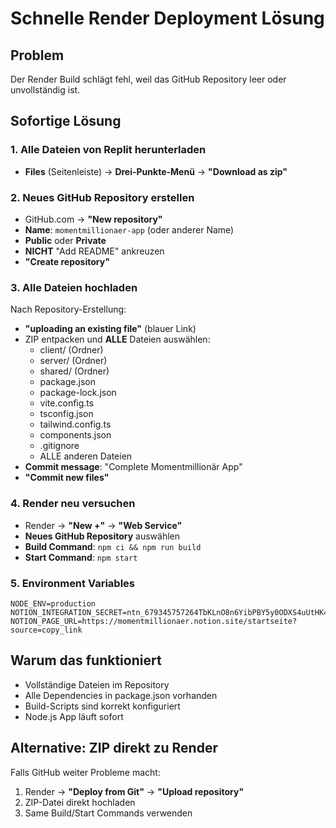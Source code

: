 # Schnelle Render Deployment Lösung

## Problem
Der Render Build schlägt fehl, weil das GitHub Repository leer oder unvollständig ist.

## Sofortige Lösung

### 1. Alle Dateien von Replit herunterladen
- **Files** (Seitenleiste) → **Drei-Punkte-Menü** → **"Download as zip"**

### 2. Neues GitHub Repository erstellen
- GitHub.com → **"New repository"**
- **Name**: `momentmillionaer-app` (oder anderer Name)
- **Public** oder **Private**
- **NICHT** "Add README" ankreuzen
- **"Create repository"**

### 3. Alle Dateien hochladen
Nach Repository-Erstellung:
- **"uploading an existing file"** (blauer Link)
- ZIP entpacken und **ALLE** Dateien auswählen:
  - client/ (Ordner)
  - server/ (Ordner)
  - shared/ (Ordner)
  - package.json
  - package-lock.json
  - vite.config.ts
  - tsconfig.json
  - tailwind.config.ts
  - components.json
  - .gitignore
  - ALLE anderen Dateien
- **Commit message**: "Complete Momentmillionär App"
- **"Commit new files"**

### 4. Render neu versuchen
- Render → **"New +"** → **"Web Service"**  
- **Neues GitHub Repository** auswählen
- **Build Command**: `npm ci && npm run build`
- **Start Command**: `npm start`

### 5. Environment Variables
```
NODE_ENV=production
NOTION_INTEGRATION_SECRET=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
NOTION_PAGE_URL=https://momentmillionaer.notion.site/startseite?source=copy_link
```

## Warum das funktioniert
- Vollständige Dateien im Repository
- Alle Dependencies in package.json vorhanden
- Build-Scripts sind korrekt konfiguriert
- Node.js App läuft sofort

## Alternative: ZIP direkt zu Render
Falls GitHub weiter Probleme macht:
1. Render → **"Deploy from Git"** → **"Upload repository"**
2. ZIP-Datei direkt hochladen
3. Same Build/Start Commands verwenden